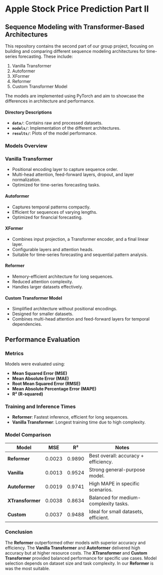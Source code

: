 # Apple Stock Price Prediction Part II
## Sequence Modeling with Transformer-Based Architectures

This repository contains the second part of our group project, focusing on building and comparing different sequence modeling architectures for time-series forecasting. These include:

1. Vanilla Transformer
2. Autoformer
3. XFormer
4. Reformer
5. Custom Transformer Model

The models are implemented using PyTorch and aim to showcase the differences in architecture and performance.

#### Directory Descriptions

- **`data/`**: Contains raw and processed datasets.
- **`models/`**: Implementation of the different architectures.
- **`results/`**: Plots of the model performance.

### Models Overview

### Vanilla Transformer
- Positional encoding layer to capture sequence order.
- Multi-head attention, feed-forward layers, dropout, and layer normalization.
- Optimized for time-series forecasting tasks.

#### Autoformer
- Captures temporal patterns compactly.
- Efficient for sequences of varying lengths.
- Optimized for financial forecasting.

#### XFormer
- Combines input projection, a Transformer encoder, and a final linear layer.
- Configurable layers and attention heads.
- Suitable for time-series forecasting and sequential pattern analysis.

#### Reformer
- Memory-efficient architecture for long sequences.
- Reduced attention complexity.
- Handles larger datasets effectively.

#### Custom Transformer Model
- Simplified architecture without positional encodings.
- Designed for smaller datasets.
- Combines multi-head attention and feed-forward layers for temporal dependencies.

## Performance Evaluation  

### Metrics  
Models were evaluated using:  
- **Mean Squared Error (MSE)**  
- **Mean Absolute Error (MAE)**  
- **Root Mean Squared Error (RMSE)**  
- **Mean Absolute Percentage Error (MAPE)**  
- **R² (R-squared)**  

### Training and Inference Times  
- **Reformer**: Fastest inference, efficient for long sequences.  
- **Vanilla Transformer**: Longest training time due to high complexity.  

### Model Comparison  
| Model              | MSE    | R²     | Notes                                   |  
|--------------------|--------|--------|-----------------------------------------|  
| **Reformer**       | 0.0023 | 0.9890 | Best overall: accuracy + efficiency.    |  
| **Vanilla**        | 0.0013 | 0.9524 | Strong general-purpose model.           |  
| **Autoformer**     | 0.0019 | 0.9741 | High MAPE in specific scenarios.        |  
| **XTransformer**   | 0.0038 | 0.8634 | Balanced for medium-complexity tasks.   |  
| **Custom**         | 0.0037 | 0.9488 | Ideal for small datasets, efficient.    |  

### Conclusion  
The **Reformer** outperformed other models with superior accuracy and efficiency. The **Vanilla Transformer** and **Autoformer** delivered high accuracy but at higher resource costs. The **XTransformer** and **Custom Transformer** provided balanced performance for specific use cases. Model selection depends on dataset size and task complexity. In our **Reformer** is was the most suitable.



